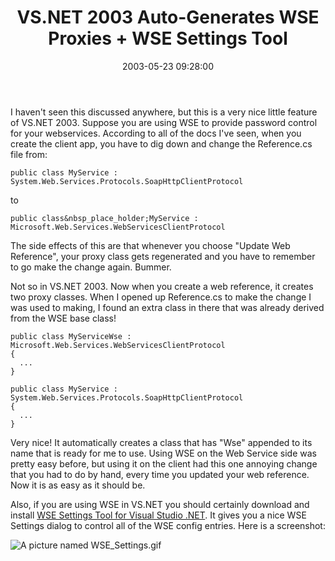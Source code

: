 ﻿---
layout: post
title: "VS.NET 2003 Auto-Generates WSE Proxies + WSE Settings Tool"
comments: false
date: 2003-05-23 09:28:00
categories:
 - Technology
subtext-id: 8c8c64bf-b844-4701-87bb-74fa74c156e0
alias: /blog/VSNET-2003-Auto-Generates-WSE-Proxies-2b-WSE-Settings-Tool.aspx
---


I haven't seen this discussed anywhere, but this is a very nice little feature of VS.NET 2003. Suppose you are using WSE to provide password control for your webservices. According to all of the docs I've seen, when you create the client app, you have to dig down and change the Reference.cs file from:
    
    public class MyService : System.Web.Services.Protocols.SoapHttpClientProtocol

to 
    
    public class&nbsp_place_holder;MyService : Microsoft.Web.Services.WebServicesClientProtocol

The side effects of this are that whenever you choose "Update Web Reference", your proxy class gets regenerated and you have to remember to go make the change again. Bummer.

Not so in VS.NET 2003. Now when you create a web reference, it creates two proxy classes. When I opened up Reference.cs to make the change I was used to making, I found an extra class in there that was already derived from the WSE base class!
    
    public class MyServiceWse : Microsoft.Web.Services.WebServicesClientProtocol  
    {  
      ...  
    }
    
    public class MyService : System.Web.Services.Protocols.SoapHttpClientProtocol  
    {  
      ...  
    }

Very nice! It automatically creates a class that has "Wse" appended to its name that is ready for me to use. Using WSE on the Web Service side was pretty easy before, but using it on the client had this one annoying change that you had to do by hand, every time you updated your web reference. Now it is as easy as it should be.

Also, if you are using WSE in VS.NET you should certainly download and install [WSE Settings Tool for Visual Studio .NET](http://www.microsoft.com/downloads/details.aspx?FamilyId=E1924D29-E82D-4D9A-A945-3F074CE63C8B&displaylang=en). It gives you a nice WSE Settings dialog to control all of the WSE config entries. Here is a screenshot:

![A picture named WSE_Settings.gif](http://www.peterprovost.org/images/myPictures/2003/05/23/WSE_Settings.gif)
